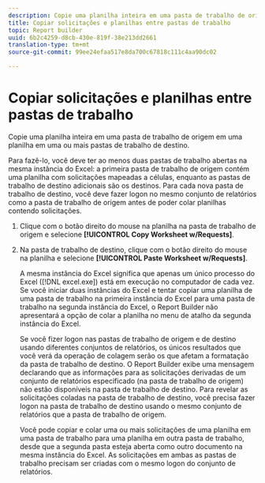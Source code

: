 ```yaml
---
description: Copie uma planilha inteira em uma pasta de trabalho de origem em uma planilha em uma ou mais pastas de trabalho de destino.
title: Copiar solicitações e planilhas entre pastas de trabalho
topic: Report builder
uuid: 6b2c4259-d8cb-430e-819f-38e213dd2661
translation-type: tm+mt
source-git-commit: 99ee24efaa517e8da700c67818c111c4aa90dc02

---
```



# Copiar solicitações e planilhas entre pastas de trabalho

Copie uma planilha inteira em uma pasta de trabalho de origem em uma planilha em uma ou mais pastas de trabalho de destino.

Para fazê-lo, você deve ter ao menos duas pastas de trabalho abertas na mesma instância do Excel: a primeira pasta de trabalho de origem contém uma planilha com solicitações mapeadas a células, enquanto as pastas de trabalho de destino adicionais são os destinos. Para cada nova pasta de trabalho de destino, você deve fazer logon no mesmo conjunto de relatórios como a pasta de trabalho de origem antes de poder colar planilhas contendo solicitações.
1. Clique com o botão direito do mouse na planilha na pasta de trabalho de origem e selecione **[!UICONTROL Copy Worksheet w/Requests]**.
1. Na pasta de trabalho de destino, clique com o botão direito do mouse na planilha e selecione **[!UICONTROL Paste Worksheet w/Requests]**.

   A mesma instância do Excel significa que apenas um único processo do Excel ([!DNL excel.exe]) está em execução no computador de cada vez. Se você iniciar duas instâncias do Excel e tentar copiar uma planilha de uma pasta de trabalho na primeira instância do Excel para uma pasta de trabalho na segunda instância do Excel, o Report Builder não apresentará a opção de colar a planilha no menu de atalho da segunda instância do Excel.

   Se você fizer logon nas pastas de trabalho de origem e de destino usando diferentes conjuntos de relatórios, os únicos resultados que você verá da operação de colagem serão os que afetam a formatação da pasta de trabalho de destino. O Report Builder exibe uma mensagem declarando que as informações para as solicitações derivadas de um conjunto de relatórios especificado (na pasta de trabalho de origem) não estão disponíveis na pasta de trabalho de destino. Para revelar as solicitações coladas na pasta de trabalho de destino, você precisa fazer logon na pasta de trabalho de destino usando o mesmo conjunto de relatórios que a pasta de trabalho de origem.

   Você pode copiar e colar uma ou mais solicitações de uma planilha em uma pasta de trabalho para uma planilha em outra pasta de trabalho, desde que a segunda pasta esteja aberta como outro documento na mesma instância do Excel. As solicitações em ambas as pastas de trabalho precisam ser criadas com o mesmo logon do conjunto de relatórios.

